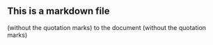 ## This is a markdown file
(without the quotation marks) to the document (without the quotation marks)
